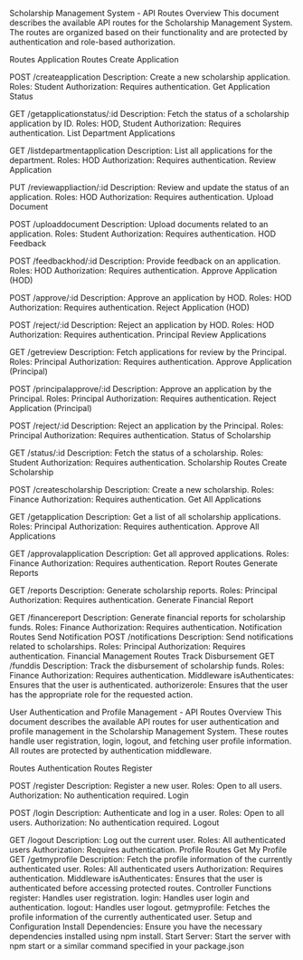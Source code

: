 Scholarship Management System - API Routes
Overview
This document describes the available API routes for the Scholarship Management System. The routes are organized based on their functionality and are protected by authentication and role-based authorization.

Routes
Application Routes
Create Application

POST /createapplication
Description: Create a new scholarship application.
Roles: Student
Authorization: Requires authentication.
Get Application Status

GET /getapplicationstatus/:id
Description: Fetch the status of a scholarship application by ID.
Roles: HOD, Student
Authorization: Requires authentication.
List Department Applications

GET /listdepartmentapplication
Description: List all applications for the department.
Roles: HOD
Authorization: Requires authentication.
Review Application

PUT /reviewappliaction/:id
Description: Review and update the status of an application.
Roles: HOD
Authorization: Requires authentication.
Upload Document

POST /uploaddocument
Description: Upload documents related to an application.
Roles: Student
Authorization: Requires authentication.
HOD Feedback

POST /feedbackhod/:id
Description: Provide feedback on an application.
Roles: HOD
Authorization: Requires authentication.
Approve Application (HOD)

POST /approve/:id
Description: Approve an application by HOD.
Roles: HOD
Authorization: Requires authentication.
Reject Application (HOD)

POST /reject/:id
Description: Reject an application by HOD.
Roles: HOD
Authorization: Requires authentication.
Principal Review Applications

GET /getreview
Description: Fetch applications for review by the Principal.
Roles: Principal
Authorization: Requires authentication.
Approve Application (Principal)

POST /principalapprove/:id
Description: Approve an application by the Principal.
Roles: Principal
Authorization: Requires authentication.
Reject Application (Principal)

POST /reject/:id
Description: Reject an application by the Principal.
Roles: Principal
Authorization: Requires authentication.
Status of Scholarship

GET /status/:id
Description: Fetch the status of a scholarship.
Roles: Student
Authorization: Requires authentication.
Scholarship Routes
Create Scholarship

POST /createscholarship
Description: Create a new scholarship.
Roles: Finance
Authorization: Requires authentication.
Get All Applications

GET /getapplication
Description: Get a list of all scholarship applications.
Roles: Principal
Authorization: Requires authentication.
Approve All Applications

GET /approvalapplication
Description: Get all approved applications.
Roles: Finance
Authorization: Requires authentication.
Report Routes
Generate Reports

GET /reports
Description: Generate scholarship reports.
Roles: Principal
Authorization: Requires authentication.
Generate Financial Report

GET /financereport
Description: Generate financial reports for scholarship funds.
Roles: Finance
Authorization: Requires authentication.
Notification Routes
Send Notification
POST /notifications
Description: Send notifications related to scholarships.
Roles: Principal
Authorization: Requires authentication.
Financial Management Routes
Track Disbursement
GET /funddis
Description: Track the disbursement of scholarship funds.
Roles: Finance
Authorization: Requires authentication.
Middleware
isAuthenticates: Ensures that the user is authenticated.
authorizerole: Ensures that the user has the appropriate role for the requested action.


User Authentication and Profile Management - API Routes
Overview
This document describes the available API routes for user authentication and profile management in the Scholarship Management System. These routes handle user registration, login, logout, and fetching user profile information. All routes are protected by authentication middleware.

Routes
Authentication Routes
Register

POST /register
Description: Register a new user.
Roles: Open to all users.
Authorization: No authentication required.
Login

POST /login
Description: Authenticate and log in a user.
Roles: Open to all users.
Authorization: No authentication required.
Logout

GET /logout
Description: Log out the current user.
Roles: All authenticated users
Authorization: Requires authentication.
Profile Routes
Get My Profile
GET /getmyprofile
Description: Fetch the profile information of the currently authenticated user.
Roles: All authenticated users
Authorization: Requires authentication.
Middleware
isAuthenticates: Ensures that the user is authenticated before accessing protected routes.
Controller Functions
register: Handles user registration.
login: Handles user login and authentication.
logout: Handles user logout.
getmyprofile: Fetches the profile information of the currently authenticated user.
Setup and Configuration
Install Dependencies: Ensure you have the necessary dependencies installed using npm install.
Start Server: Start the server with npm start or a similar command specified in your package.json